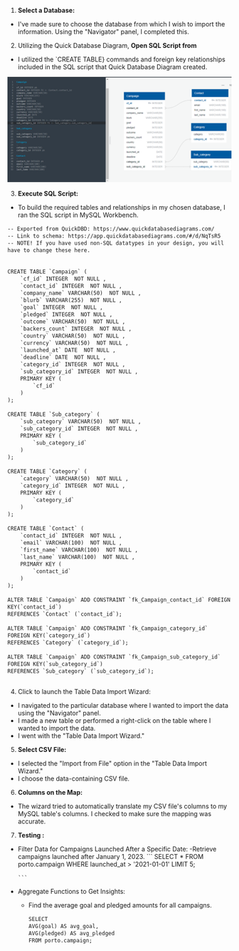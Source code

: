 1. **Select a Database:** 
  - I've made sure to choose the database from which I wish to import the information. Using the "Navigator" panel, I completed this.

2. Utilizing the Quick Database Diagram, **Open SQL Script from** 
  - I utilized the `CREATE TABLE} commands and foreign key relationships included in the SQL script that Quick Database Diagram created.

![alt text](https://github.com/robbytbg/Port2/blob/main/Data%20Engineering(ETL)/Etl.PNG)

3. **Execute SQL Script:** 
  - To build the required tables and relationships in my chosen database, I ran the SQL script in MySQL Workbench.

```
-- Exported from QuickDBD: https://www.quickdatabasediagrams.com/
-- Link to schema: https://app.quickdatabasediagrams.com/#/d/NqTsR5
-- NOTE! If you have used non-SQL datatypes in your design, you will have to change these here.


CREATE TABLE `Campaign` (
    `cf_id` INTEGER  NOT NULL ,
    `contact_id` INTEGER  NOT NULL ,
    `company_name` VARCHAR(50)  NOT NULL ,
    `blurb` VARCHAR(255)  NOT NULL ,
    `goal` INTEGER  NOT NULL ,
    `pledged` INTEGER  NOT NULL ,
    `outcome` VARCHAR(50)  NOT NULL ,
    `backers_count` INTEGER  NOT NULL ,
    `country` VARCHAR(50)  NOT NULL ,
    `currency` VARCHAR(50)  NOT NULL ,
    `launched_at` DATE  NOT NULL ,
    `deadline` DATE  NOT NULL ,
    `category_id` INTEGER  NOT NULL ,
    `sub_category_id` INTEGER  NOT NULL ,
    PRIMARY KEY (
        `cf_id`
    )
);

CREATE TABLE `Sub_category` (
    `sub_category` VARCHAR(50)  NOT NULL ,
    `sub_category_id` INTEGER  NOT NULL ,
    PRIMARY KEY (
        `sub_category_id`
    )
);

CREATE TABLE `Category` (
    `category` VARCHAR(50)  NOT NULL ,
    `category_id` INTEGER  NOT NULL ,
    PRIMARY KEY (
        `category_id`
    )
);

CREATE TABLE `Contact` (
    `contact_id` INTEGER  NOT NULL ,
    `email` VARCHAR(100)  NOT NULL ,
    `first_name` VARCHAR(100)  NOT NULL ,
    `last_name` VARCHAR(100)  NOT NULL ,
    PRIMARY KEY (
        `contact_id`
    )
);

ALTER TABLE `Campaign` ADD CONSTRAINT `fk_Campaign_contact_id` FOREIGN KEY(`contact_id`)
REFERENCES `Contact` (`contact_id`);

ALTER TABLE `Campaign` ADD CONSTRAINT `fk_Campaign_category_id` FOREIGN KEY(`category_id`)
REFERENCES `Category` (`category_id`);

ALTER TABLE `Campaign` ADD CONSTRAINT `fk_Campaign_sub_category_id` FOREIGN KEY(`sub_category_id`)
REFERENCES `Sub_category` (`sub_category_id`);


```

4. Click to launch the Table Data Import Wizard: 
  - I navigated to the particular database where I wanted to import the data using the "Navigator" panel.
  - I made a new table or performed a right-click on the table where I wanted to import the data.
  - I went with the "Table Data Import Wizard."

5. **Select CSV File:** 
  - I selected the "Import from File" option in the "Table Data Import Wizard."
  - I choose the data-containing CSV file.

6. **Columns on the Map:**
  - The wizard tried to automatically translate my CSV file's columns to my MySQL table's columns. I checked to make sure the mapping was accurate.

7. **Testing :**
  - Filter Data for Campaigns Launched After a Specific Date:
      -Retrieve campaigns launched after January 1, 2023.
        ```
        SELECT * FROM porto.campaign WHERE launched_at > '2021-01-01' LIMIT 5;

        ```
  - Aggregate Functions to Get Insights:
    - Find the average goal and pledged amounts for all campaigns.
        ```
        SELECT
        AVG(goal) AS avg_goal,
        AVG(pledged) AS avg_pledged
        FROM porto.campaign;

        ```
